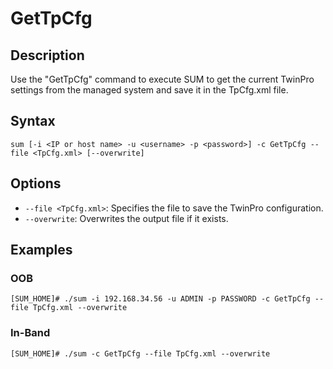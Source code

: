 # GetTpCfg

## Description

Use the "GetTpCfg" command to execute SUM to get the current TwinPro settings from the managed system and save it in the TpCfg.xml file.

## Syntax

```
sum [-i <IP or host name> -u <username> -p <password>] -c GetTpCfg --file <TpCfg.xml> [--overwrite]
```

## Options

- `--file <TpCfg.xml>`: Specifies the file to save the TwinPro configuration.
- `--overwrite`: Overwrites the output file if it exists.

## Examples

### OOB
```
[SUM_HOME]# ./sum -i 192.168.34.56 -u ADMIN -p PASSWORD -c GetTpCfg --file TpCfg.xml --overwrite
```

### In-Band
```
[SUM_HOME]# ./sum -c GetTpCfg --file TpCfg.xml --overwrite
```
